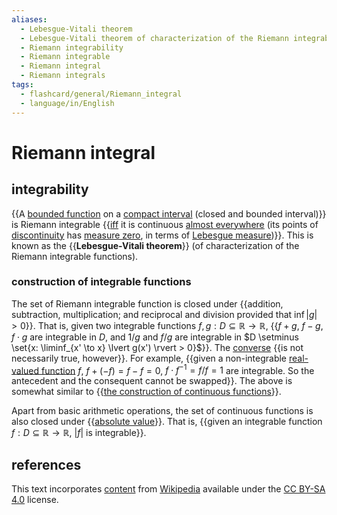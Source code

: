 ```yaml
---
aliases:
  - Lebesgue-Vitali theorem
  - Lebesgue-Vitali theorem of characterization of the Riemann integrable functions
  - Riemann integrability
  - Riemann integrable
  - Riemann integral
  - Riemann integrals
tags:
  - flashcard/general/Riemann_integral
  - language/in/English
---
```


# Riemann integral

## integrability

{{A [bounded function](bounded%20function.md) on a [compact interval](compact%20space.md) (closed and bounded interval)}} is Riemann integrable {{[iff](if%20and%20only%20if.md) it is continuous [almost everywhere](almost%20everywhere.md) (its points of [discontinuity](classification%20of%20discontinuities.md) has [measure zero](null%20set.md), in terms of [Lebesgue measure](Lebesgue%20measure.md))}}. This is known as the {{__Lebesgue-Vitali theorem__}} (of characterization of the Riemann integrable functions).

### construction of integrable functions

The set of Riemann integrable function is closed under {{addition, subtraction, multiplication; and reciprocal and division provided that $\inf \lvert g \rvert > 0$}}. That is, given two integrable functions $f, g: D \subseteq \mathbb{R} \to \mathbb{R}$, {{$f + g$, $f - g$, $f \cdot g$ are integrable in $D$, and $1 / g$ and $f / g$ are integrable in $D \setminus \set{x: \liminf_{x' \to x} \lvert g(x') \rvert > 0}$}}. The [converse](converse%20(logic).md) {{is not necessarily true, however}}. For example, {{given a non-integrable [real-valued function](real-valued%20function.md) $f$, $f + (-f) = f - f = 0$, $f \cdot f^{-1} = f / f = 1$ are integrable. So the antecedent and the consequent cannot be swapped}}. The above is somewhat similar to {{[the construction of continuous functions](continuous%20function.md#construction%20of%20continuous%20functions)}}. <!--SR:!2024-04-26,10,270!2024-04-28,12,270!2024-04-25,9,270!2024-05-01,15,290!2024-04-28,12,270-->

Apart from basic arithmetic operations, the set of continuous functions is also closed under {{[absolute value](absolute%20value.md)}}. That is, {{given an integrable function $f: D \subseteq \mathbb{R} \to \mathbb{R}$, $\lvert f \rvert$ is integrable}}. <!--SR:!2024-04-27,11,270!2024-04-27,11,270-->

## references

This text incorporates [content](https://en.wikipedia.org/wiki/Riemann_integral) from [Wikipedia](Wikipedia.md) available under the [CC BY-SA 4.0](https://creativecommons.org/licenses/by-sa/4.0/) license.
